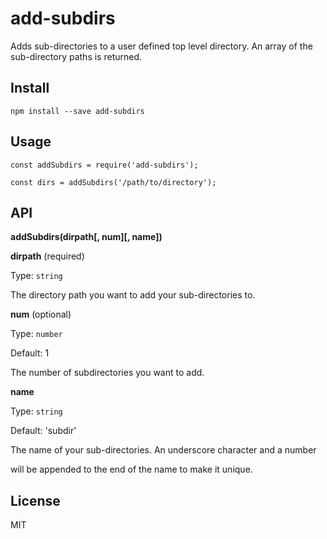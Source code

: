 # add-subdirs

Adds sub-directories to a user defined top level directory. An array of the
sub-directory paths is returned.


## Install

```
npm install --save add-subdirs
```

## Usage

```
const addSubdirs = require('add-subdirs');
```
```
const dirs = addSubdirs('/path/to/directory');
```

## API

**addSubdirs(dirpath[, num][, name])**


**dirpath** (required)

Type: `string`

The directory path you want to add your sub-directories to.
<br>

**num** (optional)

Type: `number`

Default: 1

The number of subdirectories you want to add.
<br>

**name**

Type: `string`

Default: 'subdir'

The name of your sub-directories. An underscore character and a number

will be appended to the end of the name to make it unique.
<br>


## License

MIT
